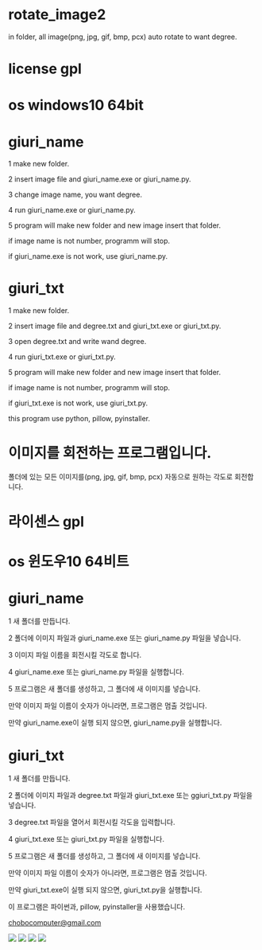 # rotate_image2
in folder, all image(png, jpg, gif, bmp, pcx) auto rotate to want degree.

# license gpl

# os windows10 64bit


# giuri_name
1 make new folder.

2 insert image file and giuri_name.exe or giuri_name.py.

3 change image name, you want degree.

4 run giuri_name.exe or giuri_name.py.

5 program will make new folder and new image insert that folder.

if image name is not number, programm will stop.

if giuri_name.exe is not work, use giuri_name.py.

# giuri_txt
1 make new folder.

2 insert image file and degree.txt and giuri_txt.exe or giuri_txt.py.

3 open degree.txt and write wand degree.

4 run giuri_txt.exe or giuri_txt.py.

5 program will make new folder and new image insert that folder.

if image name is not number, programm will stop.

if giuri_txt.exe is not work, use giuri_txt.py.


this program use python, pillow, pyinstaller.



# 이미지를 회전하는 프로그램입니다.
폴더에 있는 모든 이미지를(png, jpg, gif, bmp, pcx) 자동으로 원하는 각도로 회전합니다.

# 라이센스 gpl

# os 윈도우10 64비트


# giuri_name
1 새 폴더를 만듭니다.

2 폴더에 이미지 파일과 giuri_name.exe 또는 giuri_name.py 파일을 넣습니다.

3 이미지 파일 이름을 회전시킬 각도로 합니다.

4 giuri_name.exe 또는 giuri_name.py 파일을 실행합니다.

5 프로그램은 새 폴더를 생성하고, 그 폴더에 새 이미지를 넣습니다.

만약 이미지 파일 이름이 숫자가 아니라면, 프로그램은 멈출 것입니다.

만약 giuri_name.exe이 실행 되지 않으면, giuri_name.py을 실행합니다.

# giuri_txt
1 새 폴더를 만듭니다.

2 폴더에 이미지 파일과 degree.txt 파일과 giuri_txt.exe 또는 ggiuri_txt.py 파일을 넣습니다.

3 degree.txt 파일을 열어서 회전시킬 각도을 입력합니다.

4 giuri_txt.exe 또는 giuri_txt.py 파일을 실행합니다.

5 프로그램은 새 폴더를 생성하고, 그 폴더에 새 이미지를 넣습니다.

만약 이미지 파일 이름이 숫자가 아니라면, 프로그램은 멈출 것입니다.

만약 giuri_txt.exe이 실행 되지 않으면, giuri_txt.py을 실행합니다.



이 프로그램은 파이썬과, pillow, pyinstaller을 사용했습니다.



chobocomputer@gmail.com

![](/image/1.png)
![](/image/2.png)
![](/image/3.png)
![](/image/4.png)
